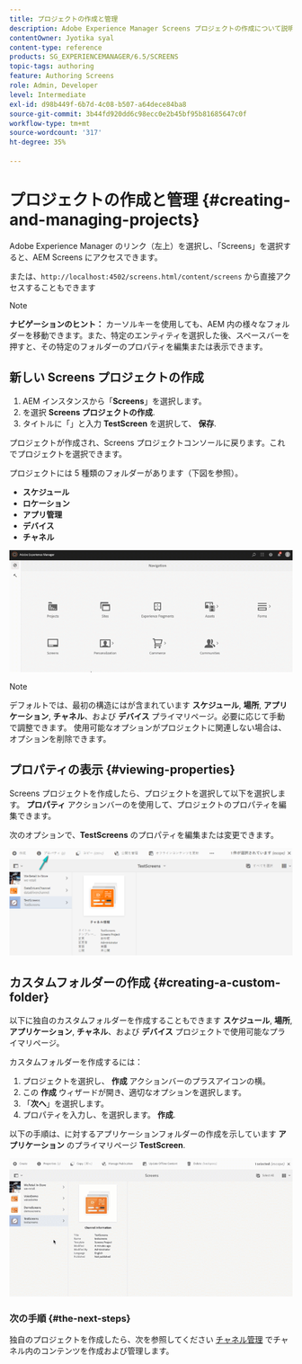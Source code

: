 ```yaml
---
title: プロジェクトの作成と管理
description: Adobe Experience Manager Screens プロジェクトの作成について説明します。
contentOwner: Jyotika syal
content-type: reference
products: SG_EXPERIENCEMANAGER/6.5/SCREENS
topic-tags: authoring
feature: Authoring Screens
role: Admin, Developer
level: Intermediate
exl-id: d98b449f-6b7d-4c08-b507-a64dece84ba8
source-git-commit: 3b44fd920dd6c98ecc0e2b45bf95b81685647c0f
workflow-type: tm+mt
source-wordcount: '317'
ht-degree: 35%

---
```


# プロジェクトの作成と管理 {#creating-and-managing-projects}

Adobe Experience Manager のリンク（左上）を選択し、「Screens」を選択すると、AEM Screens にアクセスできます。

または、`http://localhost:4502/screens.html/content/screens` から直接アクセスすることもできます

>[!NOTE]
>**ナビゲーションのヒント：**
>カーソルキーを使用しても、AEM 内の様々なフォルダーを移動できます。また、特定のエンティティを選択した後、スペースバーを押すと、その特定のフォルダーのプロパティを編集または表示できます。

## 新しい Screens プロジェクトの作成

1. AEM インスタンスから「**Screens**」を選択します。
1. を選択 **Screens プロジェクトの作成**.
1. タイトルに「」と入力 **TestScreen** を選択して、 **保存**.

プロジェクトが作成され、Screens プロジェクトコンソールに戻ります。これでプロジェクトを選択できます。

プロジェクトには 5 種類のフォルダーがあります（下図を参照）。

* **スケジュール**
* **ロケーション**
* **アプリ管理**
* **デバイス**
* **チャネル**

![player1](assets/create-project.gif)

>[!NOTE]
>
>デフォルトでは、最初の構造にはが含まれています **スケジュール**, **場所**, **アプリケーション**, **チャネル**、および **デバイス** プライマリページ。必要に応じて手動で調整できます。 使用可能なオプションがプロジェクトに関連しない場合は、オプションを削除できます。


## プロパティの表示 {#viewing-properties}

Screens プロジェクトを作成したら、プロジェクトを選択して以下を選択します。 **プロパティ** アクションバーのを使用して、プロジェクトのプロパティを編集できます。

次のオプションで、**TestScreens** のプロパティを編集または変更できます。

![画像](assets/create-project2.png)

## カスタムフォルダーの作成 {#creating-a-custom-folder}

以下に独自のカスタムフォルダーを作成することもできます **スケジュール**, **場所**, **アプリケーション**, **チャネル**、および **デバイス** プロジェクトで使用可能なプライマリページ。

カスタムフォルダーを作成するには：

1. プロジェクトを選択し、 **作成** アクションバーのプラスアイコンの横。
1. この **作成** ウィザードが開き、適切なオプションを選択します。
1. 「**次へ**」を選択します。
1. プロパティを入力し、を選択します。 **作成**.

以下の手順は、に対するアプリケーションフォルダーの作成を示しています **アプリケーション** のプライマリページ **TestScreen**.

![player2-1](assets/create-project3.gif)

### 次の手順 {#the-next-steps}

独自のプロジェクトを作成したら、次を参照してください [チャネル管理](managing-channels.md) でチャネル内のコンテンツを作成および管理します。
